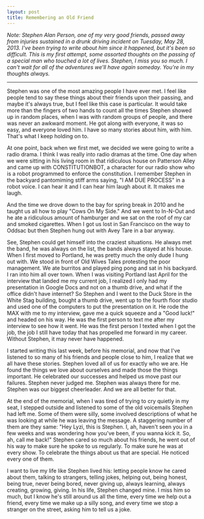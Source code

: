 ```yaml
---
layout: post
title: Remembering an Old Friend
---
```


_Note: Stephen Alan Person, one of my very good friends, passed away from injuries sustained in a drunk driving incident on Tuesday, May 28, 2013. I've been trying to write about him since it happened, but it's been so difficult. This is my first attempt, some assorted thoughts on the passing of a special man who touched a lot of lives. Stephen, I miss you so much. I can't wait for all of the adventures we'll have again someday. You're in my thoughts always._

***

Stephen was one of the most amazing people I have ever met. I feel like people tend to say these things about their friends upon their passing, and maybe it's always true, but I feel like this case is particular. It would take more than the fingers of two hands to count all the times Stephen showed up in random places, when I was with random groups of people, and there was never an awkward moment. He got along with everyone, it was so easy, and everyone loved him. I have so many stories about him, with him. That's what I keep holding on to.

At one point, back when we first met, we decided we were going to write a radio drama. I think I was really into radio dramas at the time. One day when we were sitting in his living room in that ridiculous house on Patterson Alley and came up with CONSTITUTIONBOT, a character for our radio show who is a robot programmed to enforce the constitution. I remember Stephen in the backyard pantomiming stiff arms saying, "I AM DUE PROCESS" in a robot voice. I can hear it and I can hear him laugh about it. It makes me laugh.

And the time we drove down to the bay for spring break in 2010 and he taught us all how to play "Cows On My Side." And we went to In-N-Out and he ate a ridiculous amount of hamburger and we sat on the roof of my car and smoked cigarettes. When I got us lost in San Francisco on the way to Oddsac but then Stephen hung out with Avey Tare in a bar anyway.

See, Stephen could get himself into the craziest situations. He always met the band, he was always on the list, the bands always stayed at his house. When I first moved to Portland, he was pretty much the only dude I hung out with. We stood in front of Old Wives Tales protesting the poor management. We ate burritos and played ping pong and sat in his backyard. I ran into him all over town. When I was visiting Portland last April for the interview that landed me my current job, I realized I only had my presentation in Google Docs and not on a thumb drive, and what if the office didn't have internet? So Stephen and I went to the Duck Store in the White Stag building, bought a thumb drive, went up to the fourth floor studio and used one of the computers to put the presentation on it. He rode the MAX with me to my interview, gave me a quick squeeze and a "Good luck!" and headed on his way. He was the first person to text me after my interview to see how it went. He was the first person I texted when I got the job, the job I still have today that has propelled me forward in my career. Without Stephen, it may never have happened.

I started writing this last week, before his memorial, and now that I've listened to so many of his friends and people close to him, I realize that we all have these stories. Stephen loved all of us for exactly who we are. He found the things we love about ourselves and made those the things important. He celebrated our successes and helped us move past our failures. Stephen never judged me. Stephen was always there for me. Stephen was our biggest cheerleader. And we are all better for that.

At the end of the memorial, when I was tired of trying to cry quietly in my seat, I stepped outside and listened to some of the old voicemails Stephen had left me. Some of them were silly, some involved descriptions of what he was looking at while he was leaving the message. A staggering number of them are they same: "Hey Lyzi, this is Stephen. I, ah, haven't seen you in a few weeks and was wondering how you've been, if you wanna kick it. So, ah, call me back!" Stephen cared so much about his friends, he went out of his way to make sure he spoke to us regularly. To make sure he was at every show. To celebrate the things about us that are special. He noticed every one of them.

I want to live my life like Stephen lived his: letting people know he cared about them, talking to strangers, telling jokes, helping out, being honest, being true, never being bored, never giving up, always learning, always creating, growing, giving. In his life, Stephen changed mine. I miss him so much, but I know he's still around us all the time, every time we help out a friend, every time we make up a silly song, and every time we stop a stranger on the street, asking him to tell us a joke.